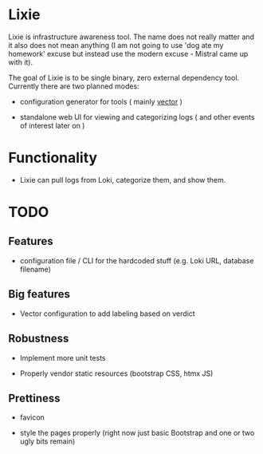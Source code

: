 # Lixie  #

Lixie is infrastructure awareness tool. The name does not really matter and
it also does not mean anything (I am not going to use 'dog ate my homework'
excuse but instead use the modern excuse - Mistral came up with it).

The goal of Lixie is to be single binary, zero external dependency
tool. Currently there are two planned modes:

- configuration generator for tools ( mainly
  [vector](https://vector.dev) )

- standalone web UI for viewing and categorizing logs ( and other events of
  interest later on )

# Functionality

- Lixie can pull logs from Loki, categorize them, and show them.

# TODO

## Features

- configuration file / CLI for the hardcoded stuff (e.g. Loki URL, database
  filename)

## Big features

- Vector configuration to add labeling based on verdict

## Robustness

- Implement more unit tests

- Properly vendor static resources (bootstrap CSS, htmx JS)

## Prettiness

- favicon

- style the pages properly (right now just basic Bootstrap and one or two
  ugly bits remain)
